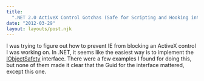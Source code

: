 ```yaml
---
title:
  ".NET 2.0 ActiveX Control Gotchas (Safe for Scripting and Hooking into Events)"
date: "2012-03-29"
layout: layouts/post.njk
---
```


I was trying to figure out how to prevent IE from blocking an ActiveX control I
was working on. In .NET, it seems like the easiest way is to implement the
[IObjectSafety](<http://msdn.microsoft.com/en-us/library/aa768224(v=VS.85).aspx>)
interface. There were a few examples I found for doing this, but none of them
made it clear that the Guid for the interface mattered, except this one.
